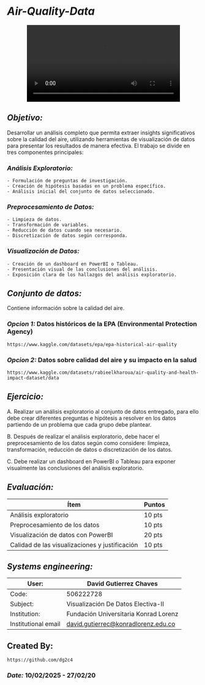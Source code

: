# *Air-Quality-Data*
<p align="center">
  <video src="" width=400/>
<p/>


## *Objetivo:* 
Desarrollar un análisis completo que permita extraer insights significativos sobre la calidad del aire, utilizando herramientas de visualización de datos para presentar los resultados de manera efectiva. 
El trabajo se divide en tres componentes principales:

### *Análisis Exploratorio:*
    - Formulación de preguntas de investigación.
    - Creación de hipótesis basadas en un problema específico.
    - Análisis inicial del conjunto de datos seleccionado.

### *Preprocesamiento de Datos:*
    - Limpieza de datos.
    - Transformación de variables.
    - Reducción de datos cuando sea necesario.
    - Discretización de datos según corresponda.

### *Visualización de Datos:*
    - Creación de un dashboard en PowerBI o Tableau.
    - Presentación visual de las conclusiones del análisis.
    - Exposición clara de los hallazgos del análisis exploratorio.


## *Conjunto de datos:* 
Contiene información sobre la calidad del aire.

### *Opcion 1:* Datos históricos de la EPA (Environmental Protection Agency)
    https://www.kaggle.com/datasets/epa/epa-historical-air-quality
### *Opcion 2:* Datos sobre calidad del aire y su impacto en la salud
    https://www.kaggle.com/datasets/rabieelkharoua/air-quality-and-health-impact-dataset/data 


## *Ejercicio:*
  A. Realizar un análisis exploratorio al conjunto de datos entregado, para ello debe crear diferentes preguntas e hipótesis a resolver en los datos partiendo de un problema que cada grupo debe plantear.
  
  B. Después de realizar el análisis exploratorio, debe hacer el preprocesamiento de los datos según como considere: limpieza, transformación, reducción de datos o discretización de los datos.
  
  C. Debe realizar un dashboard en PowerBI o Tableau para exponer visualmente las conclusiones del análisis exploratorio.
    

## *Evaluación:*
| Ítem | Puntos |
|------|--------|
| Análisis exploratorio | 10 pts |
| Preprocesamiento de los datos | 10 pts |
| Visualización de datos con PowerBI | 20 pts |
| Calidad de las visualizaciones y justificación | 10 pts |


## *Systems engineering:*
| User: | David Gutierrez Chaves |
|------|--------|
| Code: | 506222728 |
| Subject: | Visualización De Datos Electiva-II |
| Institution: | Fundación Universitaria Konrad Lorenz |
| Institutional email | david.gutierrec@konradlorenz.edu.co |
  

## Created By:
    https://github.com/dg2c4
    
### *Date:* 10/02/2025 - 27/02/20
